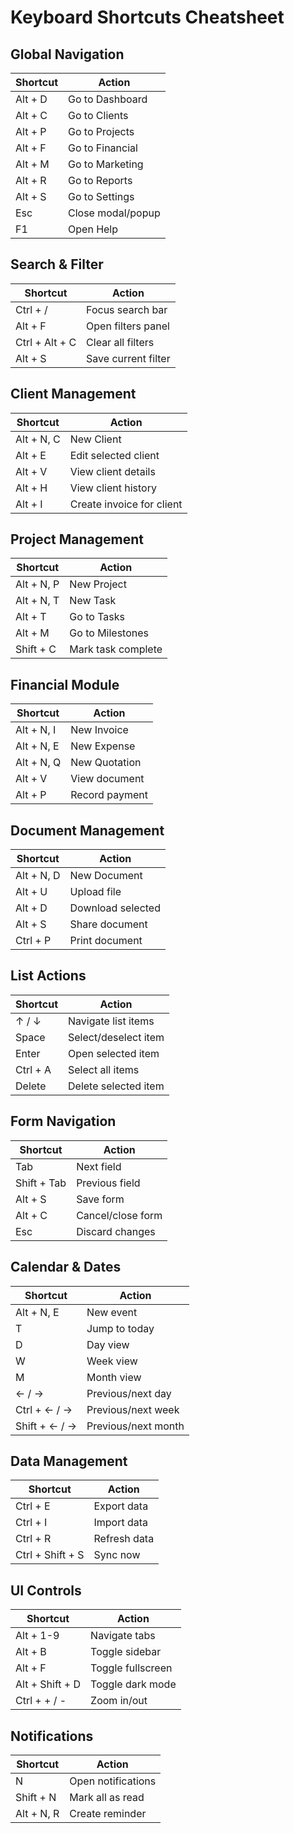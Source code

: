 # Keyboard Shortcuts Cheatsheet

## Global Navigation

| Shortcut | Action |
|----------|--------|
| Alt + D | Go to Dashboard |
| Alt + C | Go to Clients |
| Alt + P | Go to Projects |
| Alt + F | Go to Financial |
| Alt + M | Go to Marketing |
| Alt + R | Go to Reports |
| Alt + S | Go to Settings |
| Esc | Close modal/popup |
| F1 | Open Help |

## Search & Filter

| Shortcut | Action |
|----------|--------|
| Ctrl + / | Focus search bar |
| Alt + F | Open filters panel |
| Ctrl + Alt + C | Clear all filters |
| Alt + S | Save current filter |

## Client Management

| Shortcut | Action |
|----------|--------|
| Alt + N, C | New Client |
| Alt + E | Edit selected client |
| Alt + V | View client details |
| Alt + H | View client history |
| Alt + I | Create invoice for client |

## Project Management

| Shortcut | Action |
|----------|--------|
| Alt + N, P | New Project |
| Alt + N, T | New Task |
| Alt + T | Go to Tasks |
| Alt + M | Go to Milestones |
| Shift + C | Mark task complete |

## Financial Module

| Shortcut | Action |
|----------|--------|
| Alt + N, I | New Invoice |
| Alt + N, E | New Expense |
| Alt + N, Q | New Quotation |
| Alt + V | View document |
| Alt + P | Record payment |

## Document Management

| Shortcut | Action |
|----------|--------|
| Alt + N, D | New Document |
| Alt + U | Upload file |
| Alt + D | Download selected |
| Alt + S | Share document |
| Ctrl + P | Print document |

## List Actions

| Shortcut | Action |
|----------|--------|
| ↑ / ↓ | Navigate list items |
| Space | Select/deselect item |
| Enter | Open selected item |
| Ctrl + A | Select all items |
| Delete | Delete selected item |

## Form Navigation

| Shortcut | Action |
|----------|--------|
| Tab | Next field |
| Shift + Tab | Previous field |
| Alt + S | Save form |
| Alt + C | Cancel/close form |
| Esc | Discard changes |

## Calendar & Dates

| Shortcut | Action |
|----------|--------|
| Alt + N, E | New event |
| T | Jump to today |
| D | Day view |
| W | Week view |
| M | Month view |
| ← / → | Previous/next day |
| Ctrl + ← / → | Previous/next week |
| Shift + ← / → | Previous/next month |

## Data Management

| Shortcut | Action |
|----------|--------|
| Ctrl + E | Export data |
| Ctrl + I | Import data |
| Ctrl + R | Refresh data |
| Ctrl + Shift + S | Sync now |

## UI Controls

| Shortcut | Action |
|----------|--------|
| Alt + 1-9 | Navigate tabs |
| Alt + B | Toggle sidebar |
| Alt + F | Toggle fullscreen |
| Alt + Shift + D | Toggle dark mode |
| Ctrl + + / - | Zoom in/out |

## Notifications

| Shortcut | Action |
|----------|--------|
| N | Open notifications |
| Shift + N | Mark all as read |
| Alt + N, R | Create reminder |